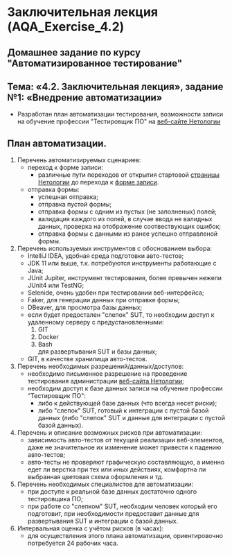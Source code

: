 # Заключительная лекция (AQA_Exercise_4.2)
## Домашнее задание по курсу "Автоматизированное тестирование"
## Тема: «4.2. Заключительная лекция», задание №1: «Внедрение автоматизации»
- Разработан план автоматизации тестирования, возможности записи на обучение профессии "Тестировщик ПО" на [веб-сайте Нетологии](https://netology.ru)
## План автоматизации.
1. Перечень автоматизируемых сценариев:
	- переход к форме записи:
		- различные пути переходов от открытия стартовой [страницы Нетологии](https://netology.ru) до перехода к [форме записи](https://netology.ru/programs/qa#/order).
	- отправка формы:
		- успешная отправка;
		- отправка пустой формы;
		- отправка формы с одним из пустых (не заполненых) полей;
		- валидация каждого из полей, в случае ввода не валидных данных, проверка на отображение соотвествующих ошибок;
		- отправка формы с данными из ранее успешно отправленой формы.
1. Перечень используемых инструментов с обоснованием выбора:
	- IntelliJ IDEA, удобная среда подготовки авто-тестов;
	- JDK 11 или выше, т.к. потребуются инструменты работающие с Java;
	- JUnit Jupiter, инструмент тестирования, более превычен нежели JUnit4 или TestNG;
	- Selenide, очень удобен при тестировании веб-интерфейса;
	- Faker, для генерации данных при отправке формы;
	- DBeaver, для просмотра базы данных;
	- если будет предостален "слепок" SUT, то необходим доступ к удаленному серверу с предустановленными:
		1. GIT
		1. Docker	
		1. Bash  
		для развертывания SUT и базы данных;
	- GIT, в качестве хранилища авто-тестов.
1. Перечень необходимых разрешений/данных/доступов:
	- необходимо письменное разрешение на проведение тестирования администрации [веб-сайта Нетологии](https://netology.ru);
	- необходим доступ к базе данных записи на обучение профессии "Тестировщик ПО":
		- либо к действующей базе данных (что всегда несет риски);
		- либо "слепок" SUT, готовый к интеграции с пустой базой данных (либо "слепок" SUT и данные для интеграции с пустой базой данных).
1. Перечень и описание возможных рисков при автоматизации:
	- зависимость авто-тестов от текущей реализации веб-элементов, даже не значительное их изменение может привести к падению авто-тестов;
	- авто-тесты не проверяют графическую составляющую, а именно едет ли верстка при тех или иных действиях, комфортна ли выбранная цветовая схема оформления и тд.
1. Перечень необходимых специалистов для автоматизации:
	- при доступе к реальной базе данных достаточно одного тестировщика ПО;
	- при работе со "слепком" SUT, необходим человек который его подготовит, при необходимости предоставит данные для развертывания SUT и интеграции с базой данных.
1. Интервальная оценка с учётом рисков (в часах):
	- для осуществления этого плана автоматизации, ориентировочно потребуется 24 рабочих часа.